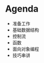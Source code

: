 # Agenda

<div class="text-2xl mt-10">

- 准备工作
- 基础数据结构
- 控制流
- 函数
- 面向对象编程
- 技巧串讲

</div>

<!--
我们的整个培训内容从以下六个方面来说，
准备工作也就是今天要说的内容是介绍一下python，搭建python在widows上的环境，注释以及操作符

基础数据结构是介绍python的数据类型及常用操作

控制流是介绍python的判断和循环操作

函数章节是介绍函数， 变量作用域及匿名函数

面向对象编程介绍类/实例和继承

技巧串讲就是说一些工作中可能会用上的一些技巧---from python cookbook
-->
